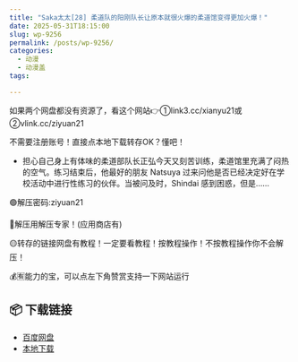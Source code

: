 ```yaml
---
title: "Saka太太[28] 柔道队的阳刚队长让原本就很火爆的柔道馆变得更加火爆！"
date: 2025-05-31T18:15:00
slug: wp-9256
permalink: /posts/wp-9256/
categories:
  - 动漫
  - 动漫盖
tags:

---
```


如果两个网盘都没有资源了，看这个网站👉①link3.cc/xianyu21或②vlink.cc/ziyuan21

不需要注册账号！直接点本地下载转存OK？懂吧！

*   担心自己身上有体味的柔道部队长正弘今天又刻苦训练，柔道馆里充满了闷热的空气。练习结束后，他最好的朋友 Natsuya 过来问他是否已经决定好在学校活动中进行性练习的伙伴。当被问及时，Shindai 感到困惑，但是……

🟢解压密码:ziyuan21

🔵解压用解压专家！(应用商店有)

🟡转存的链接网盘有教程！一定要看教程！按教程操作！不按教程操作你不会解压！

💰🈶能力的宝，可以点左下角赞赏支持一下网站运行

## 📦 下载链接
- [百度网盘](https://blziyuan21.com/pay-download/9256?key=3068d9f409&down_id=0)
- [本地下载](https://blziyuan21.com/pay-download/9256?key=3068d9f409&down_id=1)

